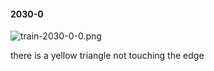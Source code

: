 #### 2030-0
![train-2030-0-0.png](https://github.com/lil-lab/nlvr/raw/master/nlvr/train/images/20/train-2030-0-0.png "train-2030-0-0.png")

there is a yellow triangle not touching the edge